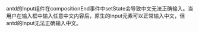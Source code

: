 antd的Input组件在compositionEnd事件中setState会导致中文无法正确输入。当用户在输入框中输入任意中文内容后，原生的input元素可以正常输入中文，但antd的Input无法正确输入中文。
